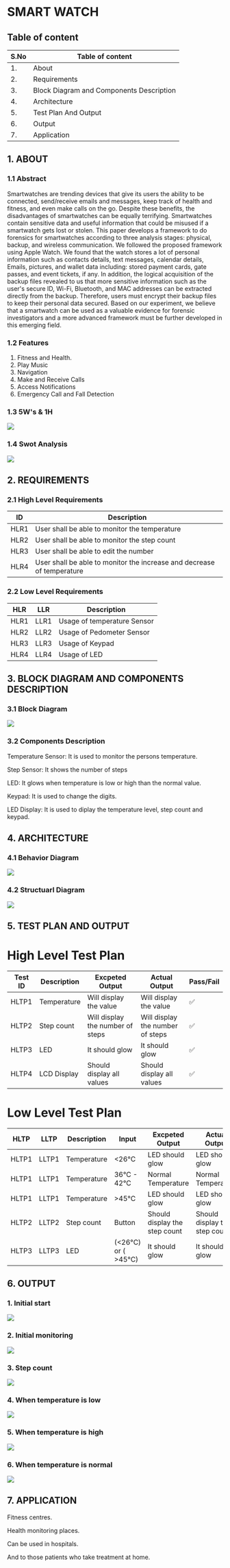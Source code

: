 # SMART WATCH 

## Table of content

| S.No | Table of content |
|------|------------------|
| 1. | About |
| 2. | Requirements |
| 3. | Block Diagram and Components Description |
| 4. | Architecture |
| 5. | Test Plan And Output |
| 6. | Output |
| 7. | Application |


## 1. ABOUT 

### 1.1 Abstract

Smartwatches are trending devices that give its users the ability to be connected, send/receive emails and messages, keep track of health and fitness, and even make calls on the go. Despite these benefits, the disadvantages of smartwatches can be equally terrifying. Smartwatches contain sensitive data and useful information that could be misused if a smartwatch gets lost or stolen. This paper develops a framework to do forensics for smartwatches according to three analysis stages: physical, backup, and wireless communication. We followed the proposed framework using Apple Watch. We found that the watch stores a lot of personal information such as contacts details, text messages, calendar details, Emails, pictures, and wallet data including: stored payment cards, gate passes, and event tickets, if any. In addition, the logical acquisition of the backup files revealed to us that more sensitive information such as the user's secure ID, Wi-Fi, Bluetooth, and MAC addresses can be extracted directly from the backup. Therefore, users must encrypt their backup files to keep their personal data secured. Based on our experiment, we believe that a smartwatch can be used as a valuable evidence for forensic investigators and a more advanced framework must be further developed in this emerging field.

### 1.2 Features

1. Fitness and Health.
2. Play Music
3. Navigation
4. Make and Receive Calls
5. Access Notifications
6. Emergency Call and Fall Detection

### 1.3 5W's & 1H

![](https://github.com/dhaya007/M2-EmbSys/blob/main/Project/6_ImagesAndVideos/5W's%20%26%201H.jpg)

### 1.4 Swot Analysis

![](https://github.com/dhaya007/M2-EmbSys/blob/main/Project/6_ImagesAndVideos/SWOT%20D.jpg)


## 2. REQUIREMENTS 

### 2.1 High Level Requirements

| ID | Description |
|----|-------------|
|HLR1 | User shall be able to monitor the temperature |
|HLR2 | User shall be able to monitor the step count |
|HLR3 | User shall be able to edit the number |
|HLR4 | User shall be able to monitor the increase and decrease of temperature |


### 2.2 Low Level Requirements 

| HLR | LLR | Description |
|-----|-----|-------------|
|HLR1 | LLR1 | Usage of temperature Sensor |
|HLR2 | LLR2 | Usage of Pedometer Sensor |
|HLR3 | LLR3 | Usage of Keypad |
|HLR4 | LLR4 | Usage of LED |


## 3. BLOCK DIAGRAM AND COMPONENTS DESCRIPTION 

### 3.1 Block Diagram

![](https://github.com/dhaya007/M2-EmbSys/blob/main/Project/6_ImagesAndVideos/CD.jpg)

### 3.2 Components Description


Temperature Sensor: It is used to monitor the persons temperature.

Step Sensor: It shows the number of steps

LED: It glows when temperature is low or high than the normal value.

Keypad: It is used to change the digits.

LED Display: It is used to diplay the temperature level, step count and keypad.


## 4. ARCHITECTURE 

### 4.1 Behavior Diagram

![](https://github.com/dhaya007/M2-EmbSys/blob/main/Project/6_ImagesAndVideos/Behavior%20Diagram.jpg)

### 4.2 Structuarl Diagram

![](https://github.com/dhaya007/M2-EmbSys/blob/main/Project/6_ImagesAndVideos/Structural%20Diagram.jpg)


## 5. TEST PLAN AND OUTPUT 

# High Level Test Plan

| Test ID | Description | Excpeted Output | Actual Output | Pass/Fail |
|---------|-------------|-----------------|---------------|-----------|
| HLTP1 | Temperature | Will display the value | Will display the value | ✅ |
| HLTP2 | Step count | Will display the number of steps |  Will display the number of steps | ✅ |
| HLTP3 | LED | It should glow | It should glow | ✅ |
| HLTP4 | LCD Display | Should display all values |  Should display all values | ✅ |


# Low Level Test Plan

| HLTP | LLTP | Description | Input | Excpeted Output | Actual Output | Pass/Fail |
|------|------|-------------|-------|---------|---------------|-----------|
| HLTP1 | LLTP1 | Temperature | <26°C | LED should glow | LED should glow | ✅ |
| HLTP1 | LLTP1 | Temperature | 36°C - 42°C | Normal Temperature | Normal Temperature | ✅ |
| HLTP1 | LLTP1 | Temperature | >45°C | LED should glow | LED should glow | ✅ |
| HLTP2 | LLTP2 | Step count | Button | Should display the step count | Should display the step count | ✅ |
| HLTP3 | LLTP3 | LED | (<26°C) or ( >45°C) | It should glow | It should glow | ✅ |


## 6. OUTPUT


### 1. Initial start

![](https://github.com/dhaya007/M2-EmbSys/blob/main/Project/6_ImagesAndVideos/Initial%20start.jpeg)

### 2. Initial monitoring 

![](https://github.com/dhaya007/M2-EmbSys/blob/main/Project/6_ImagesAndVideos/Initial%20monitoring.jpeg)

### 3. Step count

![](https://github.com/dhaya007/M2-EmbSys/blob/main/Project/6_ImagesAndVideos/Step%20count.jpeg)

### 4. When temperature is low 

![](https://github.com/dhaya007/M2-EmbSys/blob/main/Project/6_ImagesAndVideos/Temp%20low.jpeg)

### 5. When temperature is high

![](https://github.com/dhaya007/M2-EmbSys/blob/main/Project/6_ImagesAndVideos/Temp%20high.jpeg)

### 6. When temperature is normal

![](https://github.com/dhaya007/M2-EmbSys/blob/main/Project/6_ImagesAndVideos/Temp%20normal.jpeg)


## 7. APPLICATION

Fitness centres.

Health monitoring places.

Can be used in hospitals.

And to those patients who take treatment at home.


